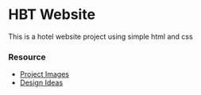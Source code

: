 # HBT Website

This is a hotel website project using simple html and css

### Resource

- [Project Images](https://www.pexels.com/)
- [Design Ideas](https://themes.getbootstrap.com/)
